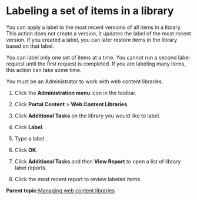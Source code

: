 # Labeling a set of items in a library

You can apply a label to the most recent versions of all items in a library. This action does not create a version, it updates the label of the most recent version. If you created a label, you can later restore items in the library based on that label.

You can label only one set of items at a time. You cannot run a second label request until the first request is completed. If you are labeling many items, this action can take some time.

You must be an Administrator to work with web content libraries.

1.  Click the **Administration menu** icon in the toolbar.

2.  Click **Portal Content** \> **Web Content Libraries**.

3.  Click **Additional Tasks** on the library you would like to label.

4.  Click **Label**.

5.  Type a label.

6.  Click **OK**.

7.  Click **Additional Tasks** and then **View Report** to open a list of library label reports.

8.  Click the most recent report to review labeled items.


**Parent topic:**[Managing web content libraries](../panel_help/wcm_admin_libraries.md)

